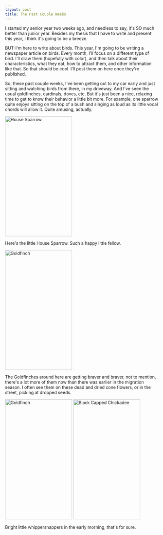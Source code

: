 ```yaml
---
layout: post
title: The Past Couple Weeks
---
```



I started my senior year two weeks ago, and needless to say, it's SO much better than junior year. Besides my thesis that I have to write and present this year, I think it's going to be a breeze. 

BUT-I'm here to write about birds. This year, I'm going to be writing a newspaper article on birds. Every month, I'll focus on a different type of bird. I'll draw them (hopefully with color), and then talk about their characteristics, what they eat, how to attract them, and other information like that. So that should be cool. I'll post them on here once they're published. 

So, these past couple weeks, I've been getting out to my car early and just sitting and watching birds from there, in my driveway. And I've seen the usual goldfinches, cardinals, doves, etc. But it's just been a nice, relaxing time to get to know their behavior a little bit more. For example, one sparrow quite enjoys sitting on the top of a bush and singing as loud as its little vocal chords will allow it. Quite amusing, actually. 

<img src="https://lh3.googleusercontent.com/CR_mdlIwA_OZrBwkB19MVakWQhJzVOXCUyQcfpYxyCM=w892-h669-no" alt="House Sparrow" style="width:220px;height:393px;">

Here's the little House Sparrow. Such a happy little fellow.

<img src="https://lh3.googleusercontent.com/YhAT8iCAQf8gCABUFGPRzl8hcBWgknnlB4OxY2kAkLw=w892-h669-no" alt="Goldfinch" style="width:220px;height:393px;">

The Goldfinches around here are getting braver and braver, not to mention, there's a lot more of them now than there was earlier in the migration season. I often see them on these dead and dried cone flowers, or in the street, picking at dropped seeds.

<img src="https://lh3.googleusercontent.com/DDhHKz26sp1lKVrkTpOJUvuuDetzRfxzIlpOsuwyPh4=w892-h669-no" alt="Goldfinch" style="width:220px;height:393px;">

<img src="https://lh3.googleusercontent.com/3U5sYSgAeVUo836cfmw5yNTjSMjdf4uimDhSWsWPV-A=w892-h669-no" alt="Black Capped Chickadee" style="width:220px;height:393px;">

Bright little whippersnappers in the early morning, that's for sure.




